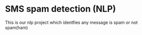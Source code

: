 # SMS spam detection (NLP)
This is our nlp project which identfies any message is spam or not spam(ham)
